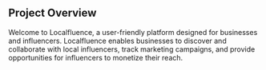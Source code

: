 ## Project Overview

Welcome to Localfluence, a user-friendly platform designed for businesses and influencers. Localfluence enables businesses to discover and collaborate with local influencers, track marketing campaigns, and provide opportunities for influencers to monetize their reach.
